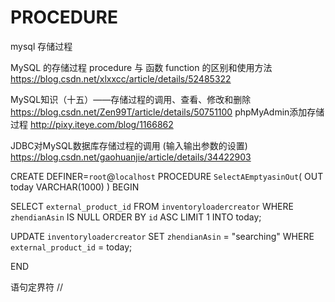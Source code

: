 # PROCEDURE

mysql 存储过程

MySQL 的存储过程 procedure 与 函数 function 的区别和使用方法
https://blog.csdn.net/xlxxcc/article/details/52485322

MySQL知识（十五）——存储过程的调用、查看、修改和删除
https://blog.csdn.net/Zen99T/article/details/50751100
phpMyAdmin添加存储过程
http://pixy.iteye.com/blog/1166862


JDBC对MySQL数据库存储过程的调用 (输入输出参数的设置)
https://blog.csdn.net/gaohuanjie/article/details/34422903



CREATE DEFINER=`root`@`localhost` PROCEDURE `SelectAEmptyasinOut`( OUT today VARCHAR(1000) ) BEGIN

SELECT `external_product_id` FROM `inventoryloadercreator` WHERE `zhendianAsin` IS NULL ORDER BY `id` ASC LIMIT 1 INTO today;

UPDATE `inventoryloadercreator` SET `zhendianAsin` = "searching" WHERE `external_product_id` = today;

END

语句定界符 //